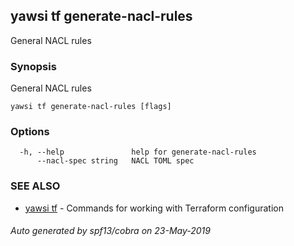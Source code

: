 ## yawsi tf generate-nacl-rules

General NACL rules

### Synopsis


General NACL rules

```
yawsi tf generate-nacl-rules [flags]
```

### Options

```
  -h, --help               help for generate-nacl-rules
      --nacl-spec string   NACL TOML spec
```

### SEE ALSO
* [yawsi tf](yawsi_tf.md)	 - Commands for working with Terraform configuration

###### Auto generated by spf13/cobra on 23-May-2019
